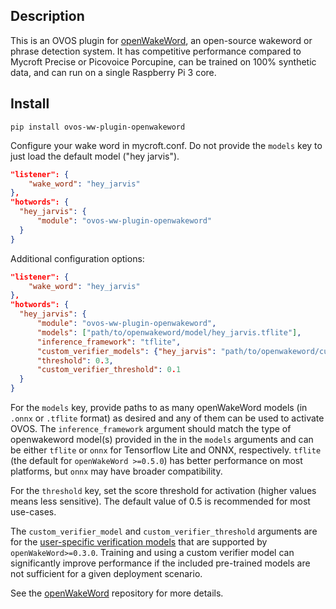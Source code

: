 ## Description

This is an OVOS plugin for [openWakeWord](https://www.github.com/dscripka/openwakeword), an open-source
wakeword or phrase detection system. It has competitive performance compared to Mycroft Precise or Picovoice Porcupine,
can be trained on 100% synthetic data, and can run on a single Raspberry Pi 3 core.

## Install

`pip install ovos-ww-plugin-openwakeword`

Configure your wake word in mycroft.conf. Do not provide the `models` key to just load the default model ("hey jarvis").

```json
"listener": {
    "wake_word": "hey_jarvis"
},
"hotwords": {
  "hey_jarvis": {
      "module": "ovos-ww-plugin-openwakeword"
  }
} 
```

Additional configuration options:

```json
"listener": {
    "wake_word": "hey_jarvis"
},
"hotwords": {
  "hey_jarvis": {
      "module": "ovos-ww-plugin-openwakeword",
      "models": ["path/to/openwakeword/model/hey_jarvis.tflite"],
      "inference_framework": "tflite",
      "custom_verifier_models": {"hey_jarvis": "path/to/openwakeword/custom/verifier/model.pkl"},
      "threshold": 0.3,
      "custom_verifier_threshold": 0.1
  }
}
```

For the `models` key, provide paths to as many openWakeWord models (in `.onnx` or `.tflite` format) as desired and any of them can be used to activate OVOS. The `inference_framework` argument should match the type of openwakeword model(s) provided in the in the `models` arguments and can be either `tflite` or `onnx` for Tensorflow Lite and ONNX, respectively. `tflite` (the default for `openWakeWord >=0.5.0`) has better performance on most platforms, but `onnx` may have broader compatibility.

For the `threshold` key, set the score threshold for activation (higher values means less sensitive). The default value of 0.5 is recommended for most use-cases.

The `custom_verifier_model` and `custom_verifier_threshold` arguments are for the [user-specific verification models](https://github.com/dscripka/openWakeWord/blob/main/docs/custom_verifier_models.md) that are supported by `openWakeWord>=0.3.0`. Training and using a custom verifier model can significantly improve performance if the included pre-trained models are not sufficient for a given deployment scenario.

See the [openWakeWord](https://www.github.com/dscripka/openwakeword) repository for more details.